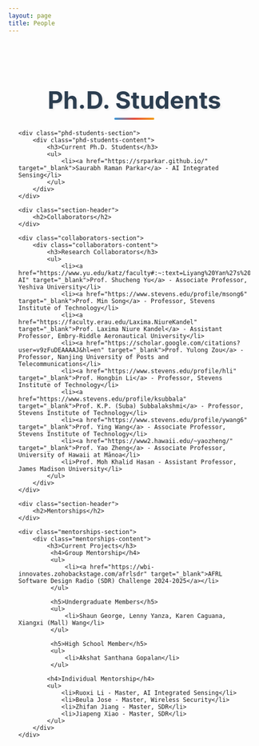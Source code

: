 ```yaml
---
layout: page
title: People
---
```


<style>
.people-container {
    max-width: 1200px;
    margin: 0 auto;
    padding: 20px;
}

.section-header {
    text-align: center;
    margin: 40px 0 30px 0;
    position: relative;
}

.section-header h2 {
    font-size: 3rem;
    font-weight: 700;
    color: #2c3e50;
    margin-bottom: 10px;
    text-shadow: 2px 2px 4px rgba(0,0,0,0.1);
}

.section-header::after {
    content: '';
    position: absolute;
    bottom: -10px;
    left: 50%;
    transform: translateX(-50%);
    width: 80px;
    height: 4px;
    background: linear-gradient(90deg, #3498db, #e74c3c, #f39c12);
    border-radius: 2px;
}

.collaborators-section {
    background: linear-gradient(135deg, #ffffff 0%, #f8f9fa 100%);
    border-radius: 20px;
    padding: 40px;
    margin-bottom: 40px;
    box-shadow: 0 15px 35px rgba(0,0,0,0.1);
    border: 1px solid #e9ecef;
}

.mentorships-section {
    background: linear-gradient(135deg, #f8f9fa 0%, #e9ecef 100%);
    border-radius: 20px;
    padding: 40px;
    margin-bottom: 30px;
    box-shadow: 0 15px 35px rgba(0,0,0,0.1);
    border: 1px solid #dee2e6;
}

.phd-students-section {
    background: linear-gradient(135deg, #e8f5e8 0%, #d4edda 100%);
    border-radius: 20px;
    padding: 40px;
    margin-bottom: 30px;
    box-shadow: 0 15px 35px rgba(0,0,0,0.1);
    border: 1px solid #c3e6cb;
}

.collaborators-content {
    font-size: 1.4rem;
    line-height: 1.8;
    color: #2c3e50;
}

.collaborators-content h3 {
    font-size: 1.8rem;
    font-weight: 600;
    color: #34495e;
    margin-bottom: 20px;
    border-bottom: 2px solid #3498db;
    padding-bottom: 10px;
}

.collaborators-content ul {
    list-style: none;
    padding: 0;
}

.collaborators-content li {
    margin-bottom: 15px;
    padding: 15px;
    background: white;
    border-radius: 10px;
    box-shadow: 0 5px 15px rgba(0,0,0,0.08);
    border-left: 4px solid #3498db;
    transition: all 0.3s ease;
}

.collaborators-content li:hover {
    transform: translateX(5px);
    box-shadow: 0 8px 25px rgba(0,0,0,0.12);
}

.collaborators-content a {
    color: #2c3e50;
    text-decoration: none;
    font-weight: 600;
}

.collaborators-content a:hover {
    color: #3498db;
}

.mentorships-content {
    font-size: 1.4rem;
    line-height: 1.8;
    color: #2c3e50;
}

.mentorships-content h3 {
    font-size: 1.8rem;
    font-weight: 600;
    color: #34495e;
    margin-bottom: 20px;
    border-bottom: 2px solid #e74c3c;
    padding-bottom: 10px;
}

.mentorships-content h4 {
    font-size: 1.6rem;
    font-weight: 600;
    color: #2c3e50;
    margin: 25px 0 15px 0;
}

.mentorships-content h5 {
    font-size: 1.4rem;
    font-weight: 600;
    color: #34495e;
    margin: 20px 0 10px 0;
    border-bottom: 1px solid #bdc3c7;
    padding-bottom: 5px;
}

.mentorships-content ul {
    list-style: none;
    padding: 0;
}

.mentorships-content li {
    margin-bottom: 15px;
    padding: 15px;
    background: white;
    border-radius: 10px;
    box-shadow: 0 5px 15px rgba(0,0,0,0.08);
    border-left: 4px solid #e74c3c;
    transition: all 0.3s ease;
}

.mentorships-content li:hover {
    transform: translateX(5px);
    box-shadow: 0 8px 25px rgba(0,0,0,0.12);
}

.mentorships-content a {
    color: #2c3e50;
    text-decoration: none;
    font-weight: 600;
}

.mentorships-content a:hover {
    color: #e74c3c;
}

@media (max-width: 768px) {
    .section-header h2 {
        font-size: 2.5rem;
    }
    
    .collaborators-content,
    .mentorships-content {
        font-size: 1.2rem;
    }
    
    .collaborators-content h3,
    .mentorships-content h3 {
        font-size: 1.6rem;
    }
    
    .mentorships-content h4 {
        font-size: 1.4rem;
    }
}
</style>

<div class="people-container">
    <div class="section-header">
        <h2>Ph.D. Students</h2>
    </div>
    
    <div class="phd-students-section">
        <div class="phd-students-content">
            <h3>Current Ph.D. Students</h3>
            <ul>
                <li><a href="https://srparkar.github.io/" target="_blank">Saurabh Raman Parkar</a> - AI Integrated Sensing</li>
            </ul>
        </div>
    </div>
    
    <div class="section-header">
        <h2>Collaborators</h2>
    </div>
    
    <div class="collaborators-section">
        <div class="collaborators-content">
            <h3>Research Collaborators</h3>
            <ul>
                <li><a href="https://www.yu.edu/katz/faculty#:~:text=Liyang%20Yan%27s%20Bio-,Shucheng%20Yu,-AI" target="_blank">Prof. Shucheng Yu</a> - Associate Professor, Yeshiva University</li>
                <li><a href="https://www.stevens.edu/profile/msong6" target="_blank">Prof. Min Song</a> - Professor, Stevens Institute of Technology</li>
                <li><a href="https://faculty.erau.edu/Laxima.NiureKandel" target="_blank">Prof. Laxima Niure Kandel</a> - Assistant Professor, Embry-Riddle Aeronautical University</li>
                <li><a href="https://scholar.google.com/citations?user=v9zFuDEAAAAJ&hl=en" target="_blank">Prof. Yulong Zou</a> - Professor, Nanjing University of Posts and Telecommunications</li>
                <li><a href="https://www.stevens.edu/profile/hli" target="_blank">Prof. Hongbin Li</a> - Professor, Stevens Institute of Technology</li>
                <li><a href="https://www.stevens.edu/profile/ksubbala" target="_blank">Prof. K.P. (Suba) Subbalakshmi</a> - Professor, Stevens Institute of Technology</li>
                <li><a href="https://www.stevens.edu/profile/ywang6" target="_blank">Prof. Ying Wang</a> - Associate Professor, Stevens Institute of Technology</li>
                <li><a href="https://www2.hawaii.edu/~yaozheng/" target="_blank">Prof. Yao Zheng</a> - Associate Professor, University of Hawaii at Mānoa</li>
                <li>Prof. Moh Khalid Hasan - Assistant Professor, James Madison University</li>
            </ul>
        </div>
    </div>
    
    <div class="section-header">
        <h2>Mentorships</h2>
    </div>
    
    <div class="mentorships-section">
        <div class="mentorships-content">
            <h3>Current Projects</h3>
             <h4>Group Mentorship</h4>
             <ul>
                 <li><a href="https://wbi-innovates.zohobackstage.com/afrlsdr" target="_blank">AFRL Software Design Radio (SDR) Challenge 2024-2025</a></li>
             </ul>
             
             <h5>Undergraduate Members</h5>
             <ul>
                 <li>Shaun George, Lenny Yanza, Karen Caguana, Xiangxi (Mall) Wang</li>
             </ul>
             
             <h5>High School Member</h5>
             <ul>
                 <li>Akshat Santhana Gopalan</li>
             </ul>
            
            <h4>Individual Mentorship</h4>
            <ul>
                <li>Ruoxi Li - Master, AI Integrated Sensing</li>
                <li>Beula Jose - Master, Wireless Security</li>
                <li>Zhifan Jiang - Master, SDR</li>
                <li>Jiapeng Xiao - Master, SDR</li>
            </ul>
        </div>
    </div>
</div>